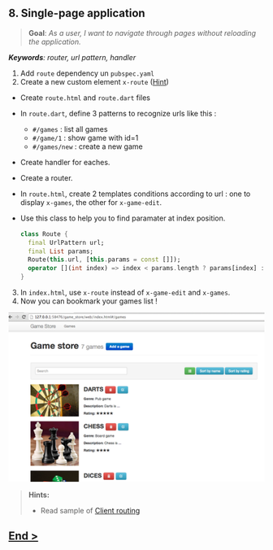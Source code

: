 ## 8. Single-page application
> **Goal**: _As a user, I want to navigate through pages without reloading the application._

_**Keywords**: router, url pattern, handler_

1. Add `route` dependency un `pubspec.yaml`
2. Create a new custom element `x-route` ([Hint](#user-story-8-hints))
  - Create `route.html` and `route.dart` files
  - In `route.dart`, define 3 patterns to recognize urls like this :
    - `#/games` : list all games
    - `#/game/1` : show game with id=1
    - `#/games/new` : create a new game
  - Create handler for eaches.  
  - Create a router. 
  - In `route.html`, create 2 templates conditions according to url : one to display `x-games`, the other for `x-game-edit`.
  - Use this class to help you to find paramater at index position.

    ```Dart
    class Route {
      final UrlPattern url;
      final List params;
      Route(this.url, [this.params = const []]);
      operator [](int index) => index < params.length ? params[index] : null;
    }
    ```
3. In `index.html`, use `x-route` instead of `x-game-edit` and `x-games`.
4. Now you can bookmark your games list !

![x-router games](docs/img/x-router-games.png)

<a name="user-story-8-hints"></a>
> **Hints:**
>
> - Read sample of [Client routing](http://pub.dartlang.org/packages/route)


## [End >](end.md)

